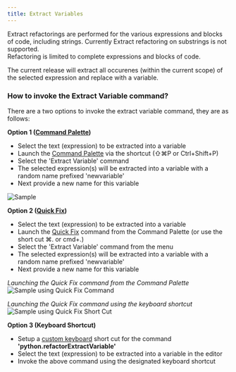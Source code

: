 ```yaml
---
title: Extract Variables
---
```


Extract refactorings are performed for the various expressions and blocks of code, including strings.
Currently Extract refactoring on substrings is not supported.  
Refactoring is limited to complete expressions and blocks of code.

The current release will extract all occurenes (within the current scope) of the selected expression and replace with a variable.

### How to invoke the Extract Variable command?
There are a two options to invoke the extract variable command, they are as follows:

**Option 1 ([Command Palette](https://code.visualstudio.com/docs/editor/codebasics#_command-palette))**  
- Select the text (expression) to be extracted into a variable
- Launch the [Command Palette](https://code.visualstudio.com/docs/editor/codebasics#_command-palette) via the shortcut (⇧⌘P or Ctrl+Shift+P)
- Select the 'Extract Variable' command
- The selected expression(s) will be extracted into a variable with a random name prefixed 'newvariable'
- Next provide a new name for this variable

![Sample](https://raw.githubusercontent.com/DonJayamanne/pythonVSCode/master/images/refactorExtractVarCmd.gif)

**Option 2 ([Quick Fix](https://code.visualstudio.com/docs/languages/csharp#_quick-fixes-suggestions))**  
- Select the text (expression) to be extracted into a variable
- Launch the [Quick Fix](https://code.visualstudio.com/docs/languages/csharp#_quick-fixes-suggestions) command from the Command Palette (or use the short cut ⌘. or cmd+.)
- Select the 'Extract Variable' command from the menu
- The selected expression(s) will be extracted into a variable with a random name prefixed 'newvariable'
- Next provide a new name for this variable

_Launching the Quick Fix command from the Command Palette_    
![Sample using Quick Fix Command](https://raw.githubusercontent.com/DonJayamanne/pythonVSCode/master/images/refactorExtractVarQuickFix.gif)
   
_Launching the Quick Fix command using the keyboard shortcut_      
![Sample using Quick Fix Short Cut](https://raw.githubusercontent.com/DonJayamanne/pythonVSCode/master/images/refactorExtractVar.gif)
  

**Option 3 (Keyboard Shortcut)**  
- Setup a [custom keyboard](https://code.visualstudio.com/docs/customization/keybindings#_customizing-shortcuts) short cut for the command **'python.refactorExtractVariable'**
- Select the text (expression) to be extracted into a variable in the editor
- Invoke the above command using the designated keyboard shortcut
